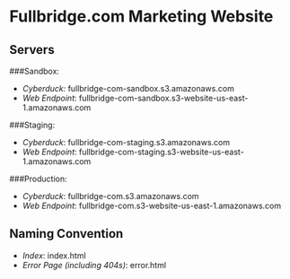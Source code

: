 # Fullbridge.com Marketing Website

## Servers

###Sandbox: 
* *Cyberduck:* fullbridge-com-sandbox.s3.amazonaws.com
* *Web Endpoint*: fullbridge-com-sandbox.s3-website-us-east-1.amazonaws.com

###Staging:
* *Cyberduck*: fullbridge-com-staging.s3.amazonaws.com
* *Web Endpoint*: fullbridge-com-staging.s3-website-us-east-1.amazonaws.com

###Production:
* *Cyberduck*: fullbridge-com.s3.amazonaws.com
* *Web Endpoint*: fullbridge-com.s3-website-us-east-1.amazonaws.com

## Naming Convention
* *Index*: index.html
* *Error Page  (including 404s)*: error.html
